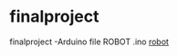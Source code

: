 # finalproject
finalproject
-Arduino file ROBOT .ino
<a href="https://1drv.ms/v/s!AhHJMtyZEL7gkMopCNqbW-q69rJD1g" target="_blank">robot</a>
